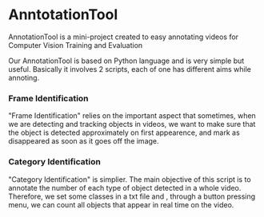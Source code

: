 # AnntotationTool
AnnotationTool is a mini-project created to easy annotating videos for Computer Vision Training and Evaluation

Our AnnotationTool is based on Python language and is very simple but useful. Basically it involves 2 scripts, each of one has different aims while annoting.

 ### Frame Identification
 "Frame Identification" relies on the important aspect that sometimes, when we are detecting and tracking objects in videos, we want to make sure that the object is detected approximately on first appearence, and mark as disappeared as soon as it goes off the image.
 
 ### Category Identification
 "Category Identification" is simplier. The main objective of this script is to annotate the number of each type of object detected in a whole video. Therefore, we set some classes in a txt file and , through a button pressing menu, we can count all objects that appear in real time on the video.


  
